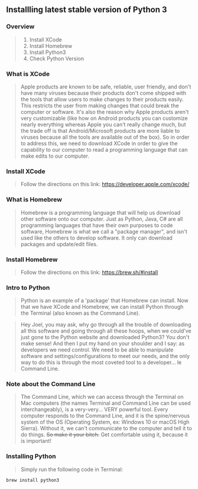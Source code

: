 ## Installling latest stable version of Python 3

### Overview
>1. Install XCode
>2. Install Homebrew
>3. Install Python3
>4. Check Python Version

### What is XCode
>Apple products are known to be safe, reliable, user friendly, and don't have many viruses because their products don't come shipped with the tools that allow users to make changes to their products easily. This restricts the user from making changes that could break the computer or software. It's also the reason why Apple products aren't very customizable (like how on Android products you can customize nearly everything whereas Apple you can't really change much, but the trade off is that Android/Microsoft products are more liable to viruses because all the tools are available out of the box). So in order to address this, we need to download XCode in order to give the capability to our computer to read a programming language that can make edits to our computer. 

### Install XCode
>Follow the directions on this link: https://developer.apple.com/xcode/

### What is Homebrew
>Homebrew is a programming language that will help us download other software onto our computer. Just as Python, Java, C# are all programming languages that have their own purposes to code software, Homebrew is what we call a "package manager", and isn't used like the others to develop software. It only can download packages and update/edit files.

### Install Homebrew
>Follow the directions on this link: https://brew.sh/#install

### Intro to Python
>Python is an example of a 'package' that Homebrew can install. Now that we have XCode and Homebrew, we can install Python through the Terminal (also known as the Command Line). 

>Hey Joel, you may ask, why go through all the trouble of downloading all this software and going through all these hoops, when we could've just gone to the Python website and downloaded Python3? You don't make sense! And then I put my hand on your shoulder and I say: as developers we need control. We need to be able to manipulate software and settings/configurations to meet our needs, and the only way to do this is through the most coveted tool to a developer... le Command Line. 

### Note about the Command Line
>The Command Line, which we can access through the Terminal on Mac computers (the names Terminal and Command Line can be used interchangeably), is a very-very... VERY powerful tool. Every computer responds to the Command Line, and it is the spine/nervous system of the OS (Operating System, ex: Windows 10 or macOS High Sierra). Without it, we can't communicate to the computer and tell it to do things. ~~So make it your bitch.~~ Get comfortable using it, because it is important! 

### Installing Python
>Simply run the following code in Terminal: 

```sh
brew install python3
```
